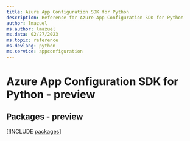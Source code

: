 ```yaml
---
title: Azure App Configuration SDK for Python
description: Reference for Azure App Configuration SDK for Python
author: lmazuel
ms.author: lmazuel
ms.data: 02/27/2023
ms.topic: reference
ms.devlang: python
ms.service: appconfiguration
---
```

# Azure App Configuration SDK for Python - preview
## Packages - preview
[!INCLUDE [packages](app-configuration-index.md)]